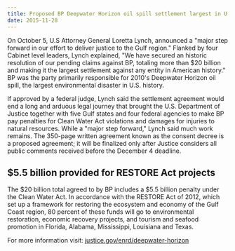 ```yaml
---
title: Proposed BP Deepwater Horizon oil spill settlement largest in U.S. history
date: 2015-11-28
---
```


On October 5, U.S Attorney General Loretta Lynch, announced a "major step forward in our effort to deliver justice to the Gulf region." Flanked by four Cabinet level leaders, Lynch explained, "We have secured an historic resolution of our pending claims against BP, totaling more than $20 billion and making it the largest settlement against any entity in American history." BP was the party primarily responsible for 2010's Deepwater Horizon oil spill, the largest environmental disaster in U.S. history.

If approved by a federal judge, Lynch said the settlement agreement would end a long and arduous legal journey that brought the U.S. Department of Justice together with five Gulf states and four federal agencies to make BP pay penalties for Clean Water Act violations and damages for injuries to natural resources. While a "major step forward," Lynch said much work remains. The 350-page written agreement known as the consent decree is a proposed agreement; it will be finalized only after Justice considers all public comments received before the December 4 deadline.

## $5.5 billion provided for RESTORE Act projects

The $20 billion total agreed to by BP includes a $5.5 billion penalty under the Clean Water Act. In accordance with the RESTORE Act of 2012, which set up a framework for restoring the ecosystem and economy of the Gulf Coast region, 80 percent of these funds will go to environmental restoration, economic recovery projects, and tourism and seafood promotion in Florida, Alabama, Mississippi, Louisiana and Texas.

For more information visit: [justice.gov/enrd/deepwater-horizon](www.justice.gov/enrd/deepwater-horizon)
